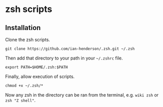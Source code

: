 # zsh scripts

## Installation

Clone the zsh scripts.

`git clone https://github.com/ian-henderson/.zsh.git ~/.zsh`

Then add that directory to your path in your `~/.zshrc` file.

`export PATH=$HOME/.zsh:$PATH`

Finally, allow execution of scripts.

`chmod +x ~/.zsh/*`

Now any zsh in the directory can be ran from the terminal, e.g. `wiki zsh` or `zsh "Z shell"`.
